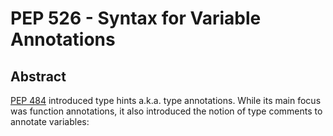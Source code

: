 # PEP 526 - Syntax for Variable Annotations

## Abstract 

[PEP 484]() introduced type hints a.k.a. type annotations. While its main focus was function annotations, it also introduced the notion of type comments to annotate variables:


